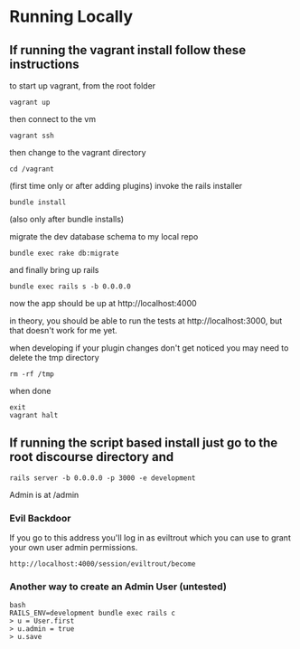 # Running Locally

## If running the vagrant install follow these instructions

to start up vagrant, from the root folder

    vagrant up

then connect to the vm
  
    vagrant ssh

then change to the vagrant directory
  
    cd /vagrant

(first time only or after adding plugins) invoke the rails installer

    bundle install

(also only after bundle installs)

migrate the dev database schema to my local repo

    bundle exec rake db:migrate

and finally bring up rails
  
    bundle exec rails s -b 0.0.0.0

now the app should be up at http://localhost:4000

in theory, you should be able to run the tests at http://localhost:3000, but that doesn't work for me yet.

when developing if your plugin changes don't get noticed you may need to delete the tmp directory
  
    rm -rf /tmp

when done
    
    exit
    vagrant halt
    
    
## If running the script based install just go to the root discourse directory and 

    rails server -b 0.0.0.0 -p 3000 -e development
    
Admin is at /admin    

### Evil Backdoor
If you go to this address you'll log in as eviltrout which you can use to grant your own user admin permissions.

    http://localhost:4000/session/eviltrout/become
    
### Another way to create an Admin User (untested)

    bash
    RAILS_ENV=development bundle exec rails c
    > u = User.first
    > u.admin = true
    > u.save
